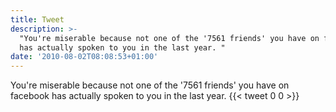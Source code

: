 ```yaml
---
title: Tweet
description: >-
  "You're miserable because not one of the '7561 friends' you have on facebook
  has actually spoken to you in the last year. "
date: '2010-08-02T08:08:53+01:00'
---
```

You're miserable because not one of the '7561 friends' you have on facebook has actually spoken to you in the last year. 
      {{< tweet 0 0 >}}
    
